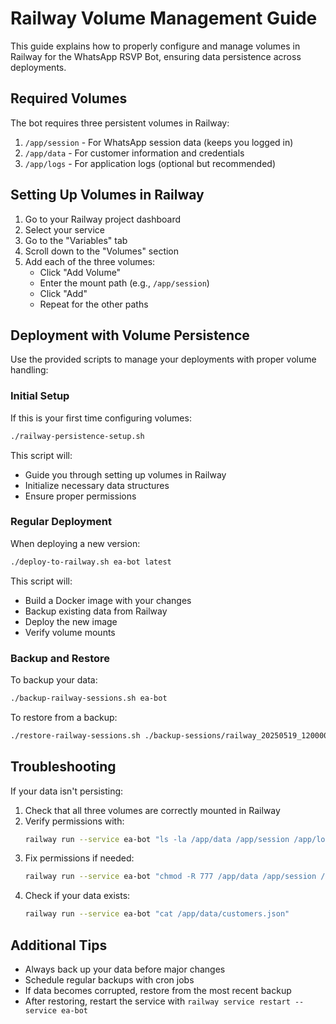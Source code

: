 # Railway Volume Management Guide

This guide explains how to properly configure and manage volumes in Railway for the WhatsApp RSVP Bot, ensuring data persistence across deployments.

## Required Volumes

The bot requires three persistent volumes in Railway:

1. `/app/session` - For WhatsApp session data (keeps you logged in)
2. `/app/data` - For customer information and credentials
3. `/app/logs` - For application logs (optional but recommended)

## Setting Up Volumes in Railway

1. Go to your Railway project dashboard
2. Select your service
3. Go to the "Variables" tab
4. Scroll down to the "Volumes" section
5. Add each of the three volumes:
   - Click "Add Volume"
   - Enter the mount path (e.g., `/app/session`)
   - Click "Add"
   - Repeat for the other paths

## Deployment with Volume Persistence

Use the provided scripts to manage your deployments with proper volume handling:

### Initial Setup

If this is your first time configuring volumes:

```bash
./railway-persistence-setup.sh
```

This script will:
- Guide you through setting up volumes in Railway
- Initialize necessary data structures
- Ensure proper permissions

### Regular Deployment

When deploying a new version:

```bash
./deploy-to-railway.sh ea-bot latest
```

This script will:
- Build a Docker image with your changes
- Backup existing data from Railway
- Deploy the new image
- Verify volume mounts

### Backup and Restore

To backup your data:

```bash
./backup-railway-sessions.sh ea-bot
```

To restore from a backup:

```bash
./restore-railway-sessions.sh ./backup-sessions/railway_20250519_120000 ea-bot
```

## Troubleshooting

If your data isn't persisting:

1. Check that all three volumes are correctly mounted in Railway
2. Verify permissions with:
   ```bash
   railway run --service ea-bot "ls -la /app/data /app/session /app/logs"
   ```
3. Fix permissions if needed:
   ```bash
   railway run --service ea-bot "chmod -R 777 /app/data /app/session /app/logs"
   ```
4. Check if your data exists:
   ```bash
   railway run --service ea-bot "cat /app/data/customers.json"
   ```

## Additional Tips

- Always back up your data before major changes
- Schedule regular backups with cron jobs
- If data becomes corrupted, restore from the most recent backup
- After restoring, restart the service with `railway service restart --service ea-bot`
